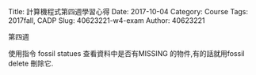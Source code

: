 Title: 計算機程式第四週學習心得
Date: 2017-10-04
Category: Course
Tags: 2017fall, CADP
Slug: 40623221-w4-exam
Author: 40623221

第四週

<!-- PELICAN_END_SUMMARY -->
使用指令 fossil statues 查看資料中是否有MISSING 的物件,有的話就用fossil delete 刪除它.


